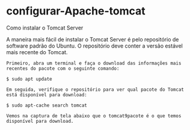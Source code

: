 # configurar-Apache-tomcat

Como instalar o Tomcat Server

A maneira mais fácil de instalar o Tomcat Server é pelo repositório de software padrão do Ubuntu. O repositório deve conter a versão estável mais recente do Tomcat.

    Primeiro, abra um terminal e faça o download das informações mais recentes do pacote com o seguinte comando:

    $ sudo apt update

    Em seguida, verifique o repositório para ver qual pacote do Tomcat está disponível para download:

    $ sudo apt-cache search tomcat

    Vemos na captura de tela abaixo que o tomcat9pacote é o que temos disponível para download.
    
